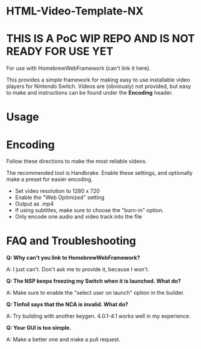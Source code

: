 # HTML-Video-Template-NX

# THIS IS A PoC WIP REPO AND IS NOT READY FOR USE YET

For use with HomebrewWebFramework (can't link it here).

This provides a simple framework for making easy to use installable video players for Nintendo Switch. Videos are (obviously) not provided, but easy to make and instructions can be found under the **Encoding** header.

# Usage


# Encoding
Follow these directions to make the most reliable videos.

The recommended tool is Handbrake. Enable these settings, and optionally make a preset for easier encoding.

- Set video resolution to 1280 x 720
- Enable the "Web Optimized" setting
- Output as .mp4
- If using subtitles, make sure to choose the "burn-in" option.
- Only encode one audio and video track into the file

# FAQ and Troubleshooting

**Q: Why can't you link to HomebrewWebFramework?**

A: I just can't. Don't ask me to provide it, because I won't.

**Q: The NSP keeps freezing my Switch when it is launched. What do?**

A: Make sure to enable the "select user on launch" option in the builder.

**Q: Tinfoil says that the NCA is invalid. What do?**

A: Try building with another keygen. 4.0.1-4.1 works well in my experience.

**Q: Your GUI is too simple.**

A: Make a better one and make a pull request.
